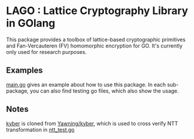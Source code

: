 LAGO : Lattice Cryptography Library in GOlang
===========

This package provides a toolbox of lattice-based cryptographic primitives and Fan-Vercauteren (FV) homomorphic encryption for GO.
It's currently only used for research purposes.

Examples
---------

[main.go](https://github.com/dedis/student_18_lattices/blob/master/main.go) gives an example about how to use this package.
In each sub-package, you can also find testing go files, which also show the usage.

Notes
-------

[kyber](https://github.com/dedis/student_18_lattices/tree/master/kyber) is cloned from [Yawning/kyber](https://github.com/Yawning/kyber),
which is used to cross verify NTT transformation in [ntt_test.go](https://github.com/dedis/student_18_lattices/blob/master/polynomial/ntt_test.go)